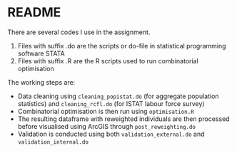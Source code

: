 # README

There are several codes I use in the assignment.
1. Files with suffix .do are the scripts or do-file in statistical programming software STATA
2. Files with suffix .R are the R scripts used to run combinatorial optimisation

The working steps are:
- Data cleaning using `cleaning_popistat.do` (for aggregate population statistics) and `cleaning_rcfl.do` (for ISTAT labour force survey)
- Combinatorial optimisation is then run using `optimisation.R`
- The resulting dataframe with reweighted individuals are then processed before visualised using ArcGIS through `post_reweighting.do`
- Validation is conducted using both `validation_external.do` and `validation_internal.do`
